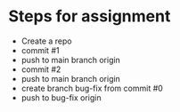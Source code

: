 # Steps for assignment
- Create a repo
- commit #1
- push to main branch origin
- commit #2
- push to main branch origin
- create branch bug-fix from commit #0
- push to bug-fix origin